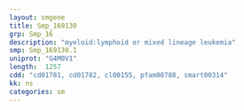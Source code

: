 ```yaml
---
layout: smgene
title: Smp_169130
grp: Smp_16
description: "myeloid:lymphoid or mixed lineage leukemia"
smp: Smp_169130.1
uniprot: "G4M0V1"
length:  1257
cdd: "cd01781, cd01782, cl00155, pfam00788, smart00314"
kk: ns
categories: sm
---
```

